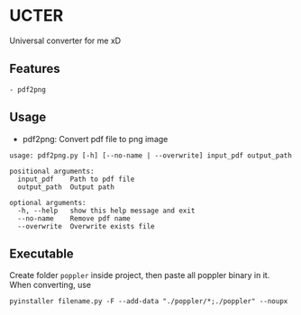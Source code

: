 # UCTER

Universal converter for me xD

## Features

```
- pdf2png
```

## Usage

- pdf2png: Convert pdf file to png image

```
usage: pdf2png.py [-h] [--no-name | --overwrite] input_pdf output_path

positional arguments:
  input_pdf    Path to pdf file
  output_path  Output path

optional arguments:
  -h, --help   show this help message and exit
  --no-name    Remove pdf name
  --overwrite  Overwrite exists file
```

## Executable

Create folder `poppler` inside project, then paste all poppler binary in it. When converting, use 

```
pyinstaller filename.py -F --add-data "./poppler/*;./poppler" --noupx
```